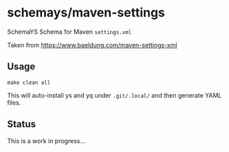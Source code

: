 schemays/maven-settings
=======================

SchemaYS Schema for Maven `settings.xml`

Taken from <https://www.baeldung.com/maven-settings-xml>


## Usage

```
make clean all
```

This will auto-install ys and yq under `.git/.local/` and then generate YAML
files.

## Status

This is a work in progress...
